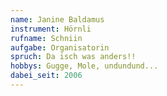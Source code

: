 ```yaml
---
name: Janine Baldamus
instrument: Hörnli
rufname: Schniin
aufgabe: Organisatorin
spruch: Da isch was anders!!
hobbys: Gugge, Mole, undundund...
dabei_seit: 2006
---
```

